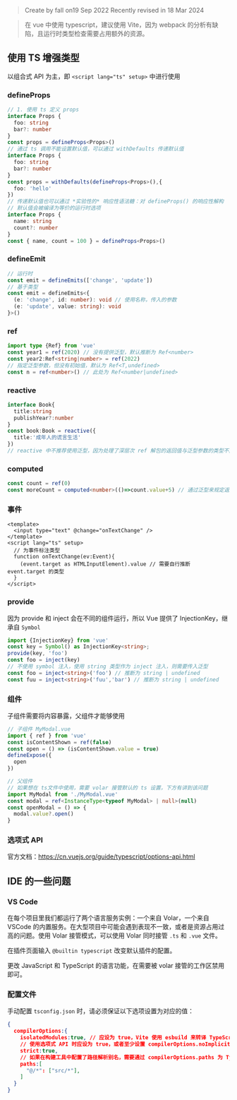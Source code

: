 > Create by fall on19 Sep 2022
> Recently revised in 18 Mar 2024

> 在 vue 中使用 typescript，建议使用 Vite，因为 webpack 的分析有缺陷，且运行时类型检查需要占用额外的资源。

## 使用 TS 增强类型

以组合式 API 为主，即 `<script lang="ts" setup>` 中进行使用

### defineProps

```ts
// 1. 使用 ts 定义 props
interface Props {
  foo: string
  bar?: number
}
const props = defineProps<Props>()
// 通过 ts 调用不能设置默认值，可以通过 withDefaults 传递默认值
interface Props {
  foo: string
  bar?: number
}
const props = withDefaults(defineProps<Props>(),{
  foo: 'hello'
})
// 传递默认值也可以通过 *实验性的* 响应性语法糖：对 defineProps() 的响应性解构
// 默认值会被编译为等价的运行时选项
interface Props {
  name: string
  count?: number
}
const { name, count = 100 } = defineProps<Props>()
```

### defineEmit

```ts
// 运行时
const emit = defineEmits(['change', 'update'])
// 基于类型
const emit = defineEmits<{
  (e: 'change', id: number): void // 使用名称，传入的参数
  (e: 'update', value: string): void
}>()
```

### ref

```ts
import type {Ref} from 'vue'
const year1 = ref(2020) // 没有提供泛型，默认推断为 Ref<number>
const year2:Ref<string|number> = ref(2022)
// 指定泛型参数，但没有初始值，默认为 Ref<T,undefined>
const n = ref<number>() // 此处为 Ref<number|undefined>
```

### reactive

```ts
interface Book{
  title:string
  publishYear?:number
}
const book:Book = reactive({
  title:'成年人的谎言生活'
})
// reactive 中不推荐使用泛型，因为处理了深层次 ref 解包的返回值与泛型参数的类型不同。
```

### computed

```ts
const count = ref(0)
const moreCount = computed<number>(()=>count.value+5) // 通过泛型来规定返回值的类型
```

### 事件

```vue
<template>
  <input type="text" @change="onTextChange" />
</template>
<script lang="ts" setup>
  // 为事件标注类型
  function onTextChange(ev:Event){
    (event.target as HTMLInputElement).value // 需要自行推断 event.target 的类型
  }
</script>
```

### provide

因为 provide 和 inject 会在不同的组件运行，所以 Vue 提供了 InjectionKey，继承自 `Symbol`

```ts
import {InjectionKey} from 'vue'
const key = Symbol() as InjectionKey<string>;
provide(key, 'foo')
const foo = inject(key)
// 不使用 symbol 注入，使用 string 类型作为 inject 注入，则需要传入泛型
const foo = inject<string>('foo') // 推断为 string | undefined
const fuu = inject<string>('fuu','bar') // 推断为 string | undefined
```

### 组件

子组件需要将内容暴露，父组件才能够使用

```ts
// 子组件 MyModal.vue
import { ref } from 'vue'
const isContentShown = ref(false)
const open = () => (isContentShown.value = true)
defineExpose({
  open
})
```

```ts
// 父组件
// 如果想在 ts文件中使用，需要 volar 接管默认的 ts 设置，下方有讲到该问题
import MyModal from './MyModal.vue'
const modal = ref<InstanceType<typeof MyModal> | null>(null)
const openModal = () => {
  modal.value?.open()
}
```

### 选项式 API

官方文档：https://cn.vuejs.org/guide/typescript/options-api.html

## IDE 的一些问题

### VS Code

在每个项目里我们都运行了两个语言服务实例：一个来自 Volar，一个来自 VSCode 的内置服务。在大型项目中可能会遇到表现不一致，或者是资源占用过高的问题。使用 Volar 接管模式，可以使用 Volar 同时接管 `.ts` 和 `.vue` 文件。

在插件页面输入 `@builtin typescript` 改变默认插件的配置。

更改 JavaScript 和 TypeScript 的语言功能，在需要被 volar 接管的工作区禁用即可。

### 配置文件

手动配置 `tsconfig.json` 时，请必须保证以下选项设置为对应的值：

```json
{
  compilerOptions:{
    isolatedModules:true, // 应设为 true，Vite 使用 esbuild 来转译 TypeScript，并受限于单文件转译的限制。
    // 使用选项式 API 时应设为 true，或者至少设置 compilerOptions.noImplicitThis = true，它是 strict 模式的一部分，设置为 true 才可以获得对组件选项中 this 的类型检查。否则 this 会被认为是 any。
    strict:true, 
    // 如果在构建工具中配置了路径解析别名，需要通过 compilerOptions.paths 为 TypeScript 再配置一遍。
    paths:[
      "@/*": ["src/*"], 
    ]
  }
}
```

